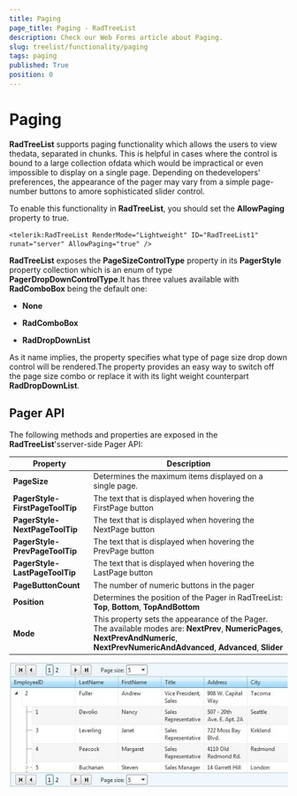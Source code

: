 ```yaml
---
title: Paging
page_title: Paging - RadTreeList
description: Check our Web Forms article about Paging.
slug: treelist/functionality/paging
tags: paging
published: True
position: 0
---
```


# Paging



**RadTreeList** supports paging functionality which allows the users to view thedata, separated in chunks. This is helpful in cases where the control is bound to a large collection ofdata which would be impractical or even impossible to display on a single page. Depending on thedevelopers' preferences, the appearance of the pager may vary from a simple page-number buttons to amore sophisticated slider control.

To enable this functionality in **RadTreeList**, you should set the **AllowPaging** property to true.

````ASPNET
<telerik:RadTreeList RenderMode="Lightweight" ID="RadTreeList1" runat="server" AllowPaging="true" />
````



**RadTreeList** exposes the **PageSizeControlType** property in its **PagerStyle** property collection which is an enum of type **PagerDropDownControlType**.It has three values available with **RadComboBox** being the default one:

* **None**

* **RadComboBox**

* **RadDropDownList**

As it name implies, the property specifies what type of page size drop down control will be rendered.The property provides an easy way to switch off the page size combo or replace it with its light weight counterpart **RadDropDownList**.

## Pager API

The following methods and properties are exposed in the **RadTreeList**'sserver-side Pager API:


| Property | Description |
| ------ | ------ |
| **PageSize** |Determines the maximum items displayed on a single page.|
| **PagerStyle-FirstPageToolTip** |The text that is displayed when hovering the FirstPage button|
| **PagerStyle-NextPageToolTip** |The text that is displayed when hovering the NextPage button|
| **PagerStyle-PrevPageToolTip** |The text that is displayed when hovering the PrevPage button|
| **PagerStyle-LastPageToolTip** |The text that is displayed when hovering the LastPage button|
| **PageButtonCount** |The number of numeric buttons in the pager|
| **Position** |Determines the position of the Pager in RadTreeList: **Top**, **Bottom**, **TopAndBottom**|
| **Mode** |This property sets the appearance of the Pager. The available modes are: **NextPrev**, **NumericPages**, **NextPrevAndNumeric**, **NextPrevNumericAndAdvanced**, **Advanced**, **Slider**|

![RadTreeList Pager](images/treelist_pager.jpg)
